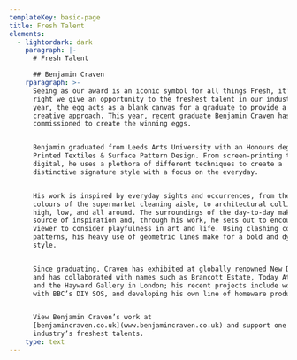```yaml
---
templateKey: basic-page
title: Fresh Talent
elements:
  - lightordark: dark
    paragraph: |-
      # Fresh Talent

      ## Benjamin Craven
    rparagraph: >-
      Seeing as our award is an iconic symbol for all things Fresh, it’s only
      right we give an opportunity to the freshest talent in our industry. Each
      year, the egg acts as a blank canvas for a graduate to provide a unique
      creative approach. This year, recent graduate Benjamin Craven has been
      commissioned to create the winning eggs.


      Benjamin graduated from Leeds Arts University with an Honours degree in
      Printed Textiles & Surface Pattern Design. From screen-printing to
      digital, he uses a plethora of different techniques to create a
      distinctive signature style with a focus on the everyday. 


      His work is inspired by everyday sights and occurrences, from the bright
      colours of the supermarket cleaning aisle, to architectural collisions -
      high, low, and all around. The surroundings of the day-to-day makes up his
      source of inspiration and, through his work, he sets out to encourage the
      viewer to consider playfulness in art and life. Using clashing colours and
      patterns, his heavy use of geometric lines make for a bold and dynamic
      style. 


      Since graduating, Craven has exhibited at globally renowned New Designers,
      and has collaborated with names such as Brancott Estate, Today At Apple,
      and the Hayward Gallery in London; his recent projects include working
      with BBC’s DIY SOS, and developing his own line of homeware products. 


      View Benjamin Craven’s work at
      [benjamincraven.co.uk](www.benjamincraven.co.uk) and support one of our
      industry’s freshest talents.
    type: text
---
```


